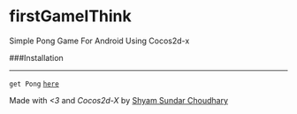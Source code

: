 # firstGameIThink
Simple Pong Game For Android Using Cocos2d-x

###Installation
___
`get Pong` [`here`](https://drive.google.com/file/d/0Bx43MGCMuCJcYTJObHJzWkZGdTQ/view?usp=sharing)

Made with *<3* and *Cocos2d-X* by [Shyam Sundar Choudhary](http://imshyam.me/)

